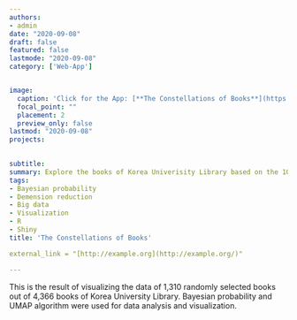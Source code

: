 ```yaml
---
authors:
- admin
date: "2020-09-08"
draft: false
featured: false
lastmode: "2020-09-08"
category: ['Web-App']


image:
  caption: 'Click for the App: [**The Constellations of Books**](https://koreauniv-datahub.shinyapps.io/constell_of_book/)'
  focal_point: ""
  placement: 2
  preview_only: false
lastmod: "2020-09-08"
projects: 

    
subtitle: 
summary: Explore the books of Korea Univerisity Library based on the 10 years of book loan records.
tags:
- Bayesian probability
- Demension reduction
- Big data
- Visualization
- R
- Shiny
title: 'The Constellations of Books'

external_link = "[http://example.org](http://example.org/)"

---
```



This is the result of visualizing the data of 1,310 randomly selected books out of 4,366 books of Korea University Library. Bayesian probability and UMAP algorithm were used for data analysis and visualization.
